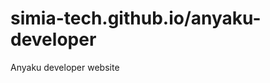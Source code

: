 simia-tech.github.io/anyaku-developer
=====================================

Anyaku developer website
